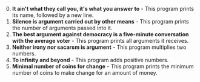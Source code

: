 0. **It ain't what they call you, it's what you answer to** - This program prints its name, followed by a new line.
1. **Silence is argument carried out by other means** - This program prints the number of arguments passed into it.
2. **The best argument against democracy is a five-minute conversation with the average voter** - This program prints all arguments it receives.
3. **Neither irony nor sacarsm is argument** - This program multiplies two numbers.
4. **To infinity and beyond** - This program adds positive numbers.
5. **Minimal number of coins for change** - This program prints the minimum number of coins to make change for an amount of money.
